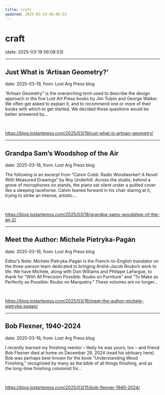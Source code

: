 ```yaml
---
title: craft
updated: 2025-03-19 06:08:53
---
```


# craft

(date: 2025-03-19 06:08:53)

---

## Just What is ‘Artisan Geometry?’

date: 2025-03-19, from: Lost Arg Press blog

&#8220;Artisan Geometry&#8221; is the overarching term used to describe the design approach in the five Lost Art Press books by Jim Tolpin and George Walker. We often get asked to explain it, and to recommend one or more of their books with which to get started. We decided those questions would be better answered by... 

<br> 

<https://blog.lostartpress.com/2025/03/19/just-what-is-artisan-geometry/>

---

## Grandpa Sam’s Woodshop of the Air

date: 2025-03-18, from: Lost Arg Press blog

The following is an excerpt from &#8220;Calvin Cobb: Radio Woodworker! A Novel With Measured Drawings&#8221; by Roy Underhill. Across the studio, behind a grove of microphones on stands, the piano sat silent under a quilted cover like a sleeping racehorse. Calvin leaned forward in his chair staring at it, trying to strike an intense, artistic... 

<br> 

<https://blog.lostartpress.com/2025/03/18/grandpa-sams-woodshop-of-the-air-2/>

---

## Meet the Author: Michele Pietryka-Pagán

date: 2025-03-16, from: Lost Arg Press blog

Editor&#8217;s Note: Michele Pietryka-Pagán is the French-to-English translator on the three-person team dedicated to bringing André-Jacob Roubo’s work to life. We have Michele, along with Don Williams and Philippe LaFargue, to thank for “With All Precision Possible: Roubo on Furniture” and “To Make as Perfectly as Possible: Roubo on Marquetry.” These volumes are no longer... 

<br> 

<https://blog.lostartpress.com/2025/03/16/meet-the-author-michele-pietryka-pagan/>

---

## Bob Flexner, 1940-2024

date: 2025-03-16, from: Lost Arg Press blog

I recently learned my finishing mentor – likely he was yours, too – and friend Bob Flexner died at home on December 29, 2024 (read his obituary here). Bob was perhaps best-known for the book &#8220;Understanding Wood Finishing,&#8221; recognized by many as the bible of all things finishing, and as the long-time finishing columnist for... 

<br> 

<https://blog.lostartpress.com/2025/03/15/bob-flexner-1940-2024/>

